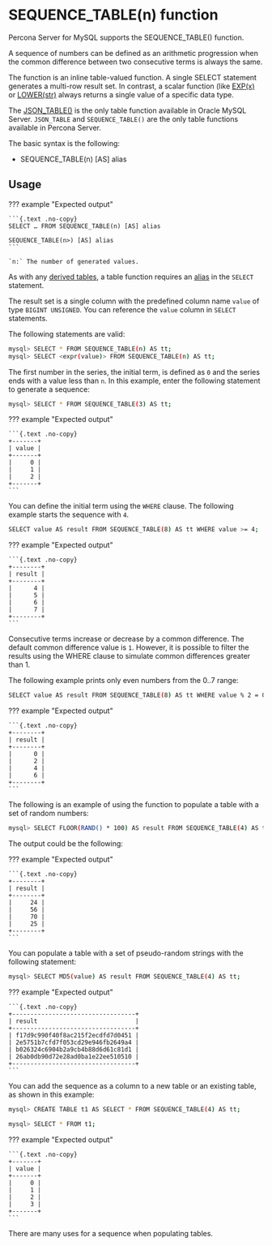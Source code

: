 # SEQUENCE_TABLE(n) function

Percona Server for MySQL supports the SEQUENCE_TABLE() function.

A sequence of numbers can be defined as an arithmetic progression when the common difference between two consecutive terms is always the same.

The function is an inline table-valued function. A single SELECT statement generates a multi-row result set. In contrast, a scalar function (like [EXP(x)](https://dev.mysql.com/doc/refman/{{vers}}/en/mathematical-functions.html#function_exp) or [LOWER(str)](https://dev.mysql.com/doc/refman/{{vers}}/en/string-functions.html#function_lower) always  returns a single value of a specific data type.

The [JSON_TABLE()](https://dev.mysql.com/doc/refman/{{vers}}/en/json-table-functions.html) is the only table function available in Oracle MySQL Server. `JSON_TABLE` and `SEQUENCE_TABLE()` are the only table functions available in Percona Server.

The basic syntax is the following:

* SEQUENCE_TABLE(n) [AS] alias

## Usage

??? example "Expected output"

    ```{.text .no-copy}
    SELECT … FROM SEQUENCE_TABLE(n) [AS] alias

    SEQUENCE_TABLE(n>) [AS] alias
    ```

    `n:` The number of generated values.

As with any [derived tables](https://dev.mysql.com/doc/refman/{{vers}}/en/derived-tables.html), a table function requires an [alias](https://dev.mysql.com/doc/refman/{{vers}}/en/identifiers.html) in the `SELECT` statement.

The result set is a single column with the predefined column name `value` of type `BIGINT UNSIGNED`. You can reference the `value` column in `SELECT` statements.

The following statements are valid:

```{.bash data-prompt="mysql>"}
mysql> SELECT * FROM SEQUENCE_TABLE(n) AS tt;
mysql> SELECT <expr(value)> FROM SEQUENCE_TABLE(n) AS tt;
```

The first number in the series, the initial term, is defined as `0` and the series ends with a value less than `n`. In this example, enter the following statement to generate a sequence:

```{.bash data-prompt="mysql>"}
mysql> SELECT * FROM SEQUENCE_TABLE(3) AS tt;
```

??? example "Expected output"

    ```{.text .no-copy}
    +-------+
    | value |
    +-------+
    |     0 |
    |     1 |
    |     2 |
    +-------+
    ```

You can define the initial term using the `WHERE` clause. The following example starts the sequence with `4`.

```{.bash data-prompt="mysql>"}
SELECT value AS result FROM SEQUENCE_TABLE(8) AS tt WHERE value >= 4;
```

??? example "Expected output"

    ```{.text .no-copy}
    +--------+
    | result |
    +--------+
    |      4 |
    |      5 |
    |      6 |
    |      7 |
    +--------+
    ```

Consecutive terms increase or decrease by a common difference. The default common difference value is `1`. However, it is possible to filter the results using the WHERE clause to simulate common differences greater than 1.

The following example prints only even numbers from the 0..7 range:

```{.bash data-prompt="mysql>"}
SELECT value AS result FROM SEQUENCE_TABLE(8) AS tt WHERE value % 2 = 0;
```

??? example "Expected output"

    ```{.text .no-copy}
    +--------+
    | result |
    +--------+
    |      0 |
    |      2 |
    |      4 |
    |      6 |
    +--------+
    ```

The following is an example of using the function to populate a table with a set of random numbers:

```{.bash data-prompt="mysql>"}
mysql> SELECT FLOOR(RAND() * 100) AS result FROM SEQUENCE_TABLE(4) AS tt;
```

The output could be the following:

??? example "Expected output"

    ```{.text .no-copy}
    +--------+
    | result |
    +--------+
    |     24 |
    |     56 |
    |     70 |
    |     25 |
    +--------+
    ```

You can populate a table with a set of pseudo-random strings with the following statement:

```{.bash data-prompt="mysql>"}
mysql> SELECT MD5(value) AS result FROM SEQUENCE_TABLE(4) AS tt;
```

??? example "Expected output"

    ```{.text .no-copy}
    +----------------------------------+
    | result                           |
    +----------------------------------+
    | f17d9c990f40f8ac215f2ecdfd7d0451 |
    | 2e5751b7cfd7f053cd29e946fb2649a4 |
    | b026324c6904b2a9cb4b88d6d61c81d1 |
    | 26ab0db90d72e28ad0ba1e22ee510510 |
    +----------------------------------+
    ```

You can add the sequence as a column to a new table or an existing table, as shown in this example:

```{.bash data-prompt="mysql>"}
mysql> CREATE TABLE t1 AS SELECT * FROM SEQUENCE_TABLE(4) AS tt;

mysql> SELECT * FROM t1;
```

??? example "Expected output"

    ```{.text .no-copy}
    +-------+
    | value |
    +-------+
    |     0 |
    |     1 |
    |     2 |
    |     3 |
    +-------+
    ```

There are many uses for a sequence when populating tables.
